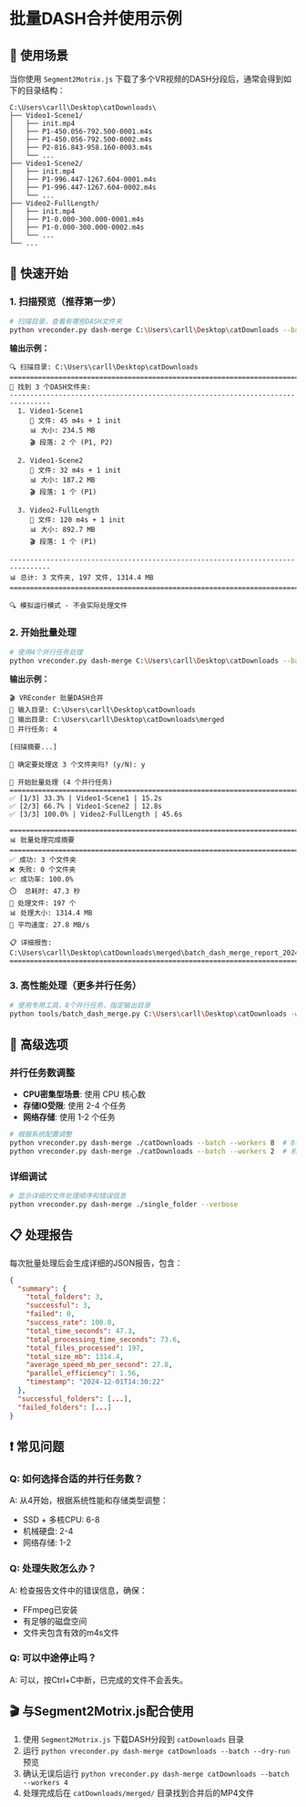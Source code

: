 # 批量DASH合并使用示例

## 🎯 使用场景

当你使用 `Segment2Motrix.js` 下载了多个VR视频的DASH分段后，通常会得到如下的目录结构：

```
C:\Users\carll\Desktop\catDownloads\
├── Video1-Scene1/
│   ├── init.mp4
│   ├── P1-450.056-792.500-0001.m4s
│   ├── P1-450.056-792.500-0002.m4s
│   ├── P2-816.843-958.160-0003.m4s
│   └── ...
├── Video1-Scene2/
│   ├── init.mp4
│   ├── P1-996.447-1267.604-0001.m4s
│   ├── P1-996.447-1267.604-0002.m4s
│   └── ...
├── Video2-FullLength/
│   ├── init.mp4
│   ├── P1-0.000-300.000-0001.m4s
│   ├── P1-0.000-300.000-0002.m4s
│   └── ...
└── ...
```

## 🚀 快速开始

### 1. 扫描预览（推荐第一步）

```bash
# 扫描目录，查看有哪些DASH文件夹
python vreconder.py dash-merge C:\Users\carll\Desktop\catDownloads --batch --dry-run
```

**输出示例：**
```
🔍 扫描目录: C:\Users\carll\Desktop\catDownloads
================================================================================
📁 找到 3 个DASH文件夹:
--------------------------------------------------------------------------------
  1. Video1-Scene1
     📄 文件: 45 m4s + 1 init
     📊 大小: 234.5 MB
     🎬 段落: 2 个 (P1, P2)

  2. Video1-Scene2
     📄 文件: 32 m4s + 1 init
     📊 大小: 187.2 MB
     🎬 段落: 1 个 (P1)

  3. Video2-FullLength
     📄 文件: 120 m4s + 1 init
     📊 大小: 892.7 MB
     🎬 段落: 1 个 (P1)

--------------------------------------------------------------------------------
📊 总计: 3 文件夹, 197 文件, 1314.4 MB
================================================================================

🔍 模拟运行模式 - 不会实际处理文件
```

### 2. 开始批量处理

```bash
# 使用4个并行任务处理
python vreconder.py dash-merge C:\Users\carll\Desktop\catDownloads --batch --workers 4
```

**输出示例：**
```
🎬 VREconder 批量DASH合并
📁 输入目录: C:\Users\carll\Desktop\catDownloads
📁 输出目录: C:\Users\carll\Desktop\catDownloads\merged
🔧 并行任务: 4

[扫描摘要...]

🤔 确定要处理这 3 个文件夹吗? (y/N): y

🚀 开始批量处理 (4 个并行任务)
================================================================================
✅ [1/3] 33.3% | Video1-Scene1 | 15.2s
✅ [2/3] 66.7% | Video1-Scene2 | 12.8s
✅ [3/3] 100.0% | Video2-FullLength | 45.6s

================================================================================
📊 批量处理完成摘要
================================================================================
✅ 成功: 3 个文件夹
❌ 失败: 0 个文件夹
📈 成功率: 100.0%
⏱️  总耗时: 47.3 秒
📄 处理文件: 197 个
📊 处理大小: 1314.4 MB
🚀 平均速度: 27.8 MB/s

📋 详细报告: C:\Users\carll\Desktop\catDownloads\merged\batch_dash_merge_report_20241201_143022.json
================================================================================
```

### 3. 高性能处理（更多并行任务）

```bash
# 使用专用工具，8个并行任务，指定输出目录
python tools/batch_dash_merge.py C:\Users\carll\Desktop\catDownloads -w 8 -o D:\ProcessedVideos
```

## 🔧 高级选项

### 并行任务数调整

- **CPU密集型场景**: 使用 CPU 核心数
- **存储IO受限**: 使用 2-4 个任务
- **网络存储**: 使用 1-2 个任务

```bash
# 根据系统配置调整
python vreconder.py dash-merge ./catDownloads --batch --workers 8  # 8核CPU
python vreconder.py dash-merge ./catDownloads --batch --workers 2  # 机械硬盘
```

### 详细调试

```bash
# 显示详细的文件处理顺序和错误信息
python vreconder.py dash-merge ./single_folder --verbose
```

## 📋 处理报告

每次批量处理后会生成详细的JSON报告，包含：

```json
{
  "summary": {
    "total_folders": 3,
    "successful": 3,
    "failed": 0,
    "success_rate": 100.0,
    "total_time_seconds": 47.3,
    "total_processing_time_seconds": 73.6,
    "total_files_processed": 197,
    "total_size_mb": 1314.4,
    "average_speed_mb_per_second": 27.8,
    "parallel_efficiency": 1.56,
    "timestamp": "2024-12-01T14:30:22"
  },
  "successful_folders": [...],
  "failed_folders": [...]
}
```

## ❗ 常见问题

### Q: 如何选择合适的并行任务数？
A: 从4开始，根据系统性能和存储类型调整：
- SSD + 多核CPU: 6-8
- 机械硬盘: 2-4 
- 网络存储: 1-2

### Q: 处理失败怎么办？
A: 检查报告文件中的错误信息，确保：
- FFmpeg已安装
- 有足够的磁盘空间
- 文件夹包含有效的m4s文件

### Q: 可以中途停止吗？
A: 可以，按Ctrl+C中断，已完成的文件不会丢失。

## 🎬 与Segment2Motrix.js配合使用

1. 使用 `Segment2Motrix.js` 下载DASH分段到 `catDownloads` 目录
2. 运行 `python vreconder.py dash-merge catDownloads --batch --dry-run` 预览
3. 确认无误后运行 `python vreconder.py dash-merge catDownloads --batch --workers 4` 
4. 处理完成后在 `catDownloads/merged/` 目录找到合并后的MP4文件 
